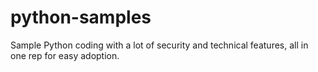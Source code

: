 # python-samples
Sample Python coding with a lot of security and technical features, all in one rep for easy adoption.
